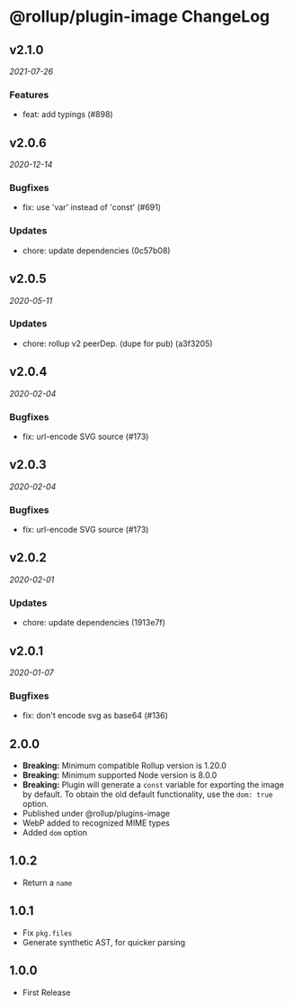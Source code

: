 # @rollup/plugin-image ChangeLog

## v2.1.0

_2021-07-26_

### Features

- feat: add typings (#898)

## v2.0.6

_2020-12-14_

### Bugfixes

- fix: use 'var' instead of 'const' (#691)

### Updates

- chore: update dependencies (0c57b08)

## v2.0.5

_2020-05-11_

### Updates

- chore: rollup v2 peerDep. (dupe for pub) (a3f3205)

## v2.0.4

_2020-02-04_

### Bugfixes

- fix: url-encode SVG source (#173)

## v2.0.3

_2020-02-04_

### Bugfixes

- fix: url-encode SVG source (#173)

## v2.0.2

_2020-02-01_

### Updates

- chore: update dependencies (1913e7f)

## v2.0.1

_2020-01-07_

### Bugfixes

- fix: don't encode svg as base64 (#136)

## 2.0.0

- **Breaking:** Minimum compatible Rollup version is 1.20.0
- **Breaking:** Minimum supported Node version is 8.0.0
- **Breaking:** Plugin will generate a `const` variable for exporting the image by default. To obtain the old default functionality, use the `dom: true` option.
- Published under @rollup/plugins-image
- WebP added to recognized MIME types
- Added `dom` option

## 1.0.2

- Return a `name`

## 1.0.1

- Fix `pkg.files`
- Generate synthetic AST, for quicker parsing

## 1.0.0

- First Release
